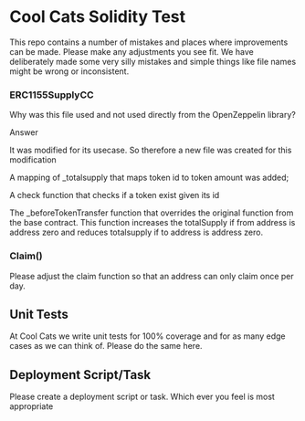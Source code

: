 # Cool Cats Solidity Test

This repo contains a number of mistakes and places where improvements can be made. Please make any adjustments you see fit.
We have deliberately made some very silly mistakes and simple things like file names might be wrong or inconsistent.

### ERC1155SupplyCC

Why was this file used and not used directly from the OpenZeppelin library?

Answer

It was modified for its usecase. So therefore a new file was created for this modification

A mapping of _totalsupply that maps token id to token amount was added;

A check function that checks if a token exist given its id

The _beforeTokenTransfer function that overrides the original function from the base contract.
This function increases the totalSupply if from address is address zero and reduces totalsupply if to address is address zero.


### Claim()

Please adjust the claim function so that an address can only claim once per day.

## Unit Tests

At Cool Cats we write unit tests for 100% coverage and for as many edge cases as we can think of. Please do the same here.

## Deployment Script/Task

Please create a deployment script or task. Which ever you feel is most appropriate
